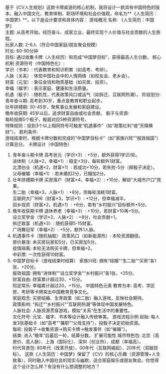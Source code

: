 基于《CV人生规划》这款卡牌桌游的核心机制，我将设计一款具有中国特色的版本，融入中国文化、教育体制、职场环境和社会价值观，命名为**《人生简历：中国梦》**。以下是设计要求和具体内容：
游戏概况
名称: 《人生简历：中国梦》  
主题: 从高考开始，经历奋斗、成家立业，最终实现个人价值与社会贡献的人生旅程。  
玩家人数: 2-6人（符合中国家庭/朋友聚会规模）  
时长: 60-90分钟  
目标: 通过收集卡牌（人生经历）和完成“中国梦目标”，获得最高人生分数。
核心机制
资源符号（中国特色化）:  
学识（书本）: 代表教育和知识积累（如高考、考研）。  
人脉（关系）: 体现中国社会中的人情网络（如校友会、老乡会）。  
财富（元宝）: 象征金钱和物质基础（如买房、投资）。  
幸福（福字）: 表示家庭、健康和生活质量。  
机遇（骰子）: 随机性，代表政策风口或运气（如拆迁、互联网热潮）。
阶段划分:  
青年奋斗期: 高考到30岁，重点是教育和职业起步。  
壮年拼搏期: 30-45岁，聚焦事业发展和家庭建设。  
晚年收获期: 45岁以后，追求财富自由或社会贡献。
骰子与资源:  
每轮投掷5个骰子，骰面对应5种资源符号。  
特殊规则：投到3个以上相同符号可触发“机遇事件”（如“政策红利”或“天降横财”）。
胜利条件:  
游戏结束时，根据卡牌分数和完成的“中国梦目标卡”（如“家族兴旺”“报效祖国”）计算总分。
卡牌设计（中国特色）
1. 青年奋斗期卡牌
高考状元（学识×3）: +5分，额外获得1学识/轮。  
进体制（人脉×2，幸福×1）: 稳定+3分，每轮额外1财富。  
北漂创业（机遇×2，财富×1）: 若成功+10分，若失败-5分（掷骰子决定）。  
父母催婚（幸福×1）: 若未婚扣2分，已婚加2分。
2. 壮年拼搏期卡牌
买房落户（财富×4，幸福×2）: +10分，解锁“大城市户口”效果。  
生二胎（幸福×3，人脉×1）: +8分，但每轮消耗1财富。  
互联网大厂996（财富×3，学识×1）: +12分，但幸福减半。  
回乡投资（财富×2，机遇×1）: +6分，若有“乡村振兴”目标额外+5分。
3. 晚年收获期卡牌
退休养老（幸福×3）: +10分，若财富>10再+5分。  
设立奖学金（学识×2，人脉×2）: +8分，社会贡献+1。  
拆迁致富（机遇×3）: 随机获得5-15财富。  
广场舞冠军（幸福×2）: +5分，额外1人脉。
4. 机遇事件卡（随机抽取）
政策风口（如新能源热）: 本轮资源翻倍。  
房价暴涨: 未买房玩家扣5分，已买房加5分。  
疫情隔离: 本轮无法购买卡牌，但幸福+2。  
中彩票: 一次性获得10财富。
5. 中国梦目标卡（游戏结束时结算）
家族兴旺: 拥有“结婚”“生二胎”“买房”各1张，+20分。  
报效祖国: 拥有“进体制”“设立奖学金”“乡村振兴”各1张，+25分。  
财富自由: 财富累计超过30，+15分。  
知足常乐: 幸福累计超过20，+15分。
中国特色元素
教育为本: 高考、学区房、考研等卡牌突出中国教育竞争文化。  
家庭观念: 买房结婚、生育政策（如二胎）融入游戏，反映社会期待。  
政策影响: “拆迁”“乡村振兴”“互联网热潮”等体现中国发展特色。  
人脉社会: 人脉资源贯穿游戏，模拟“关系”在生活中的重要性。  
文化符号: 元宝、福字、书本等设计融入传统审美。
游戏流程示例
起始: 每人发3张基础卡（如“高考”“兼职”“父母支持”），投骰子决定初始资源。  
每轮: 投骰子→收集资源→购买卡牌→触发事件（如“催婚”）。  
结束: 进入“晚年”后最后一轮，结算分数。
扩展可能性
城市特色包: 北京（高房价、高人脉）、上海（国际化）、深圳（创业热）、成都（幸福高）。  
时代背景包: 80年代（改革开放）、00年代（互联网崛起）、20年代（双碳目标）。
这款《人生简历：中国梦》保留了《CV》的核心乐趣（资源管理+人生故事），同时融入中国社会的现实与幽默，适合家庭娱乐或朋友聚会。你觉得这个设计怎么样？有没有什么想调整的地方？   